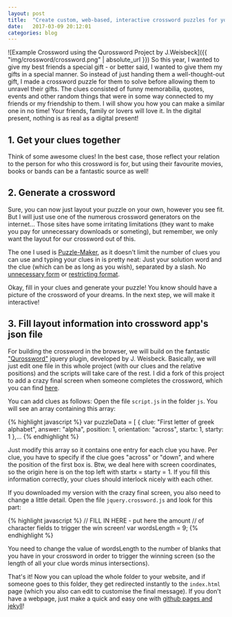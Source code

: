 ```yaml
---
layout: post
title:  "Create custom, web-based, interactive crossword puzzles for your friends in no time!"
date:   2017-03-09 20:12:01
categories: blog
---
```


![Example Crossword using the Qurossword Project by J.Weisbeck]({{ "img/crossword/crossword.png" | absolute_url }})
So this year, I wanted to give my best friends a special gift - or better said, I wanted to give them my gifts in a special manner. So instead of just handing them a well-thought-out gift, I made a crossword puzzle for them to solve before allowing them to unravel their gifts. The clues consisted of funny memorabilia, quotes, events and other random things that were in some way connected to my friends or my friendship to them. I will show you how you can make a similar one in no time! Your friends, family or lovers will love it. In the digital present, nothing is as real as a digital present!

## 1. Get your clues together

Think of some awesome clues! In the best case, those reflect your relation to the person for who this crossword is for, but using their favourite movies, books or bands can be a fantastic source as well!

## 2. Generate a crossword

Sure, you can now just layout your puzzle on your own, however you see fit. But I will just use one of the numerous crossword generators on the internet... Those sites have some irritating limitations (they want to make you pay for unnecessary downloads or someting), but remember, we only want the layout for our crossword out of this.

The one I used is [Puzzle-Maker][puzzle], as it doesn't limit the number of clues you can use and typing your clues in is pretty neat: Just your solution word and the clue (which can be as long as you wish), separated by a slash. No [unnecessary form][bad2] or [restricting format][bad].

Okay, fill in your clues and generate your puzzle! You know should have a picture of the crossword of your dreams. In the next step, we will make it interactive!

[puzzle]: http://www.puzzle-maker.com/CW/
[bad]: https://crosswordlabs.com/
[bad2]: https://worksheets.theteacherscorner.net/make-your-own/crossword/

## 3. Fill layout information into crossword app's json file

For building the crossword in the browser, we will build on the fantastic ["Qurossword"][orig] jquery plugin, developed by J. Weisbeck. Basically, we will just edit one file in this whole project (with our clues and the relative positions) and the scripts will take care of the rest. I did a fork of this project to add a crazy final screen when someone completes the crossword, which you can find [here][rave].

You can add clues as follows: Open the file `script.js` in the folder `js`. You will see an array containing this array:

{% highlight javascript %}
var puzzleData = [
    {
      clue: "First letter of greek alphabet",
      answer: "alpha",
      position: 1,
      orientation: "across",
      startx: 1,
      starty: 1
    },...
{% endhighlight %}

Just modify this array so it contains one entry for each clue you have. Per clue, you have to specify if the clue goes "across" or "down", and where the position of the first box is. Btw, we deal here with screen coordinates, so the origin here is on the top left with startx = starty = 1. If you fill this information correctly, your clues should interlock nicely with each other.

If you downloaded my version with the crazy final screen, you also need to change a little detail. Open the file `jquery.crossword.js` and look for this part:

{% highlight javascript %}
// FILL IN HERE - put here the amount
// of character fields to trigger the win screen!
var wordsLength = 9;
{% endhighlight %}

You need to change the value of wordsLength to the number of blanks that you have in your crossword in order to trigger the winning screen (so the length of all your clue words minus intersections).

That's it! Now you can upload the whole folder to your website, and if someone goes to this folder, they get redirected instantly to the `index.html` page (which you also can edit to customise the final message). If you don't have a webpage, just make a quick and easy one with [github pages and jekyll][github]!

[github]: https://help.github.com/articles/about-github-pages-and-jekyll/
[orig]: https://github.com/jweisbeck/Crossword
[rave]: https://github.com/mionisation/Crossword
